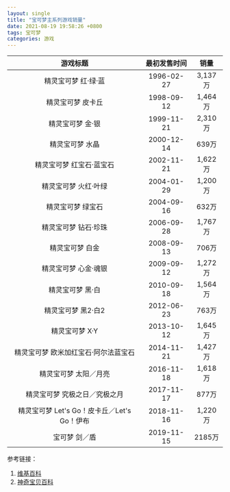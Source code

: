 ```yaml
---
layout: single
title: "宝可梦主系列游戏销量"
date: 2021-08-19 19:58:26 +0800
tags: 宝可梦
categories: 游戏
---
```


|                  游戏标题                   | 最初发售时间 |  销量   |
| :-----------------------------------------: | :----------: | :-----: |
|             精灵宝可梦 红·绿·蓝             |  1996-02-27  | 3,137万 |
|              精灵宝可梦 皮卡丘              |  1998-09-12  | 1,464万 |
|              精灵宝可梦 金·银               |  1999-11-21  | 2,310万 |
|               精灵宝可梦 水晶               |  2000-12-14  |  639万  |
|          精灵宝可梦 红宝石·蓝宝石           |  2002-11-21  | 1,622万 |
|            精灵宝可梦 火红·叶绿             |  2004-01-29  | 1,200万 |
|              精灵宝可梦 绿宝石              |  2004-09-16  |  632万  |
|            精灵宝可梦 钻石·珍珠             |  2006-09-28  | 1,767万 |
|               精灵宝可梦 白金               |  2008-09-13  |  706万  |
|            精灵宝可梦 心金·魂银             |  2009-09-12  | 1,272万 |
|              精灵宝可梦 黑·白               |  2010-09-18  | 1,564万 |
|             精灵宝可梦 黑2·白2              |  2012-06-23  |  763万  |
|               精灵宝可梦 X·Y                |  2013-10-12  | 1,645万 |
|    精灵宝可梦 欧米加红宝石·阿尔法蓝宝石     |  2014-11-21  | 1,427万 |
|            精灵宝可梦 太阳／月亮            |  2016-11-18  | 1,618万 |
|        精灵宝可梦 究极之日／究极之月        |  2017-11-17  |  877万  |
| 精灵宝可梦 Let's Go！皮卡丘／Let's Go！伊布 |  2018-11-16  | 1,220万 |
|                宝可梦 剑／盾                |  2019-11-15  | 2185万  |

参考链接：

1. [维基百科](https://zh.wikipedia.org/wiki/%E5%AF%B6%E5%8F%AF%E5%A4%A2%E7%B3%BB%E5%88%97_(%E9%81%8A%E6%88%B2))
2. [神奇宝贝百科](https://wiki.52poke.com/wiki/%E5%AF%B6%E5%8F%AF%E5%A4%A2%E9%81%8A%E6%88%B2)
